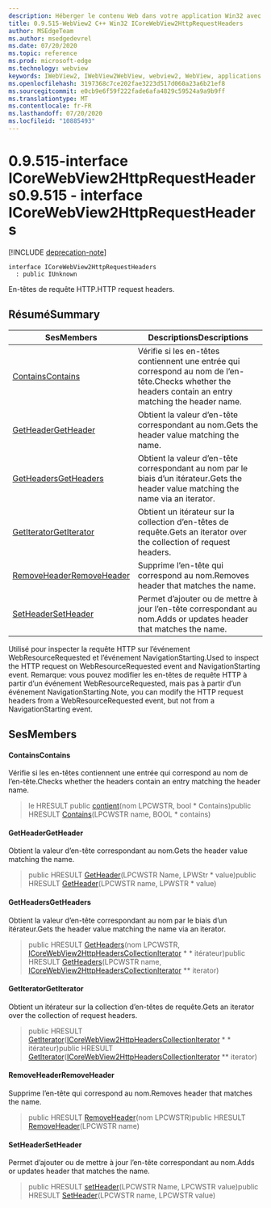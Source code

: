```yaml
---
description: Héberger le contenu Web dans votre application Win32 avec le contrôle Microsoft Edge WebView2
title: 0.9.515-WebView2 C++ Win32 ICoreWebView2HttpRequestHeaders
author: MSEdgeTeam
ms.author: msedgedevrel
ms.date: 07/20/2020
ms.topic: reference
ms.prod: microsoft-edge
ms.technology: webview
keywords: IWebView2, IWebView2WebView, webview2, WebView, applications Win32, Win32, Edge, ICoreWebView2, ICoreWebView2Controller, contrôle de navigateur, html Edge
ms.openlocfilehash: 3197368c7ce202fae3223d517d060a23a6b21ef8
ms.sourcegitcommit: e0cb9e6f59f222fade6afa4829c59524a9a9b9ff
ms.translationtype: MT
ms.contentlocale: fr-FR
ms.lasthandoff: 07/20/2020
ms.locfileid: "10885493"
---
```

# <span data-ttu-id="186dc-104">0.9.515-interface ICoreWebView2HttpRequestHeaders</span><span class="sxs-lookup"><span data-stu-id="186dc-104">0.9.515 - interface ICoreWebView2HttpRequestHeaders</span></span> 

[!INCLUDE [deprecation-note](../../includes/deprecation-note.md)]

```
interface ICoreWebView2HttpRequestHeaders
  : public IUnknown
```

<span data-ttu-id="186dc-105">En-têtes de requête HTTP.</span><span class="sxs-lookup"><span data-stu-id="186dc-105">HTTP request headers.</span></span>

## <span data-ttu-id="186dc-106">Résumé</span><span class="sxs-lookup"><span data-stu-id="186dc-106">Summary</span></span>

 <span data-ttu-id="186dc-107">Ses</span><span class="sxs-lookup"><span data-stu-id="186dc-107">Members</span></span>                        | <span data-ttu-id="186dc-108">Descriptions</span><span class="sxs-lookup"><span data-stu-id="186dc-108">Descriptions</span></span>
--------------------------------|---------------------------------------------
[<span data-ttu-id="186dc-109">Contains</span><span class="sxs-lookup"><span data-stu-id="186dc-109">Contains</span></span>](#contains) | <span data-ttu-id="186dc-110">Vérifie si les en-têtes contiennent une entrée qui correspond au nom de l’en-tête.</span><span class="sxs-lookup"><span data-stu-id="186dc-110">Checks whether the headers contain an entry matching the header name.</span></span>
[<span data-ttu-id="186dc-111">GetHeader</span><span class="sxs-lookup"><span data-stu-id="186dc-111">GetHeader</span></span>](#getheader) | <span data-ttu-id="186dc-112">Obtient la valeur d’en-tête correspondant au nom.</span><span class="sxs-lookup"><span data-stu-id="186dc-112">Gets the header value matching the name.</span></span>
[<span data-ttu-id="186dc-113">GetHeaders</span><span class="sxs-lookup"><span data-stu-id="186dc-113">GetHeaders</span></span>](#getheaders) | <span data-ttu-id="186dc-114">Obtient la valeur d’en-tête correspondant au nom par le biais d’un itérateur.</span><span class="sxs-lookup"><span data-stu-id="186dc-114">Gets the header value matching the name via an iterator.</span></span>
[<span data-ttu-id="186dc-115">GetIterator</span><span class="sxs-lookup"><span data-stu-id="186dc-115">GetIterator</span></span>](#getiterator) | <span data-ttu-id="186dc-116">Obtient un itérateur sur la collection d’en-têtes de requête.</span><span class="sxs-lookup"><span data-stu-id="186dc-116">Gets an iterator over the collection of request headers.</span></span>
[<span data-ttu-id="186dc-117">RemoveHeader</span><span class="sxs-lookup"><span data-stu-id="186dc-117">RemoveHeader</span></span>](#removeheader) | <span data-ttu-id="186dc-118">Supprime l’en-tête qui correspond au nom.</span><span class="sxs-lookup"><span data-stu-id="186dc-118">Removes header that matches the name.</span></span>
[<span data-ttu-id="186dc-119">SetHeader</span><span class="sxs-lookup"><span data-stu-id="186dc-119">SetHeader</span></span>](#setheader) | <span data-ttu-id="186dc-120">Permet d’ajouter ou de mettre à jour l’en-tête correspondant au nom.</span><span class="sxs-lookup"><span data-stu-id="186dc-120">Adds or updates header that matches the name.</span></span>

<span data-ttu-id="186dc-121">Utilisé pour inspecter la requête HTTP sur l’événement WebResourceRequested et l’événement NavigationStarting.</span><span class="sxs-lookup"><span data-stu-id="186dc-121">Used to inspect the HTTP request on WebResourceRequested event and NavigationStarting event.</span></span> <span data-ttu-id="186dc-122">Remarque: vous pouvez modifier les en-têtes de requête HTTP à partir d’un événement WebResourceRequested, mais pas à partir d’un événement NavigationStarting.</span><span class="sxs-lookup"><span data-stu-id="186dc-122">Note, you can modify the HTTP request headers from a WebResourceRequested event, but not from a NavigationStarting event.</span></span>

## <span data-ttu-id="186dc-123">Ses</span><span class="sxs-lookup"><span data-stu-id="186dc-123">Members</span></span>

#### <span data-ttu-id="186dc-124">Contains</span><span class="sxs-lookup"><span data-stu-id="186dc-124">Contains</span></span> 

<span data-ttu-id="186dc-125">Vérifie si les en-têtes contiennent une entrée qui correspond au nom de l’en-tête.</span><span class="sxs-lookup"><span data-stu-id="186dc-125">Checks whether the headers contain an entry matching the header name.</span></span>

> <span data-ttu-id="186dc-126">le HRESULT public [contient](#contains)(nom LPCWSTR, bool \* Contains)</span><span class="sxs-lookup"><span data-stu-id="186dc-126">public HRESULT [Contains](#contains)(LPCWSTR name, BOOL \* contains)</span></span>

#### <span data-ttu-id="186dc-127">GetHeader</span><span class="sxs-lookup"><span data-stu-id="186dc-127">GetHeader</span></span> 

<span data-ttu-id="186dc-128">Obtient la valeur d’en-tête correspondant au nom.</span><span class="sxs-lookup"><span data-stu-id="186dc-128">Gets the header value matching the name.</span></span>

> <span data-ttu-id="186dc-129">public HRESULT [GetHeader](#getheader)(LPCWSTR Name, LPWStr \* value)</span><span class="sxs-lookup"><span data-stu-id="186dc-129">public HRESULT [GetHeader](#getheader)(LPCWSTR name, LPWSTR \* value)</span></span>

#### <span data-ttu-id="186dc-130">GetHeaders</span><span class="sxs-lookup"><span data-stu-id="186dc-130">GetHeaders</span></span> 

<span data-ttu-id="186dc-131">Obtient la valeur d’en-tête correspondant au nom par le biais d’un itérateur.</span><span class="sxs-lookup"><span data-stu-id="186dc-131">Gets the header value matching the name via an iterator.</span></span>

> <span data-ttu-id="186dc-132">public HRESULT [GetHeaders](#getheaders)(nom LPCWSTR, [ICoreWebView2HttpHeadersCollectionIterator](icorewebview2httpheaderscollectioniterator.md) \* \* itérateur)</span><span class="sxs-lookup"><span data-stu-id="186dc-132">public HRESULT [GetHeaders](#getheaders)(LPCWSTR name, [ICoreWebView2HttpHeadersCollectionIterator](icorewebview2httpheaderscollectioniterator.md) \*\* iterator)</span></span>

#### <span data-ttu-id="186dc-133">GetIterator</span><span class="sxs-lookup"><span data-stu-id="186dc-133">GetIterator</span></span> 

<span data-ttu-id="186dc-134">Obtient un itérateur sur la collection d’en-têtes de requête.</span><span class="sxs-lookup"><span data-stu-id="186dc-134">Gets an iterator over the collection of request headers.</span></span>

> <span data-ttu-id="186dc-135">public HRESULT [GetIterator](#getiterator)([ICoreWebView2HttpHeadersCollectionIterator](icorewebview2httpheaderscollectioniterator.md) \* \* itérateur)</span><span class="sxs-lookup"><span data-stu-id="186dc-135">public HRESULT [GetIterator](#getiterator)([ICoreWebView2HttpHeadersCollectionIterator](icorewebview2httpheaderscollectioniterator.md) \*\* iterator)</span></span>

#### <span data-ttu-id="186dc-136">RemoveHeader</span><span class="sxs-lookup"><span data-stu-id="186dc-136">RemoveHeader</span></span> 

<span data-ttu-id="186dc-137">Supprime l’en-tête qui correspond au nom.</span><span class="sxs-lookup"><span data-stu-id="186dc-137">Removes header that matches the name.</span></span>

> <span data-ttu-id="186dc-138">public HRESULT [RemoveHeader](#removeheader)(nom LPCWSTR)</span><span class="sxs-lookup"><span data-stu-id="186dc-138">public HRESULT [RemoveHeader](#removeheader)(LPCWSTR name)</span></span>

#### <span data-ttu-id="186dc-139">SetHeader</span><span class="sxs-lookup"><span data-stu-id="186dc-139">SetHeader</span></span> 

<span data-ttu-id="186dc-140">Permet d’ajouter ou de mettre à jour l’en-tête correspondant au nom.</span><span class="sxs-lookup"><span data-stu-id="186dc-140">Adds or updates header that matches the name.</span></span>

> <span data-ttu-id="186dc-141">public HRESULT [setHeader](#setheader)(LPCWSTR Name, LPCWSTR value)</span><span class="sxs-lookup"><span data-stu-id="186dc-141">public HRESULT [SetHeader](#setheader)(LPCWSTR name, LPCWSTR value)</span></span>


